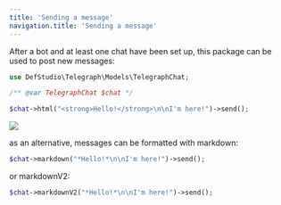 ```yaml
---
title: 'Sending a message'
navigation.title: 'Sending a message'
---
```



After a bot and at least one chat have been set up, this package can be used to post new messages:

```php
use DefStudio\Telegraph\Models\TelegraphChat;

/** @var TelegraphChat $chat */

$chat->html("<strong>Hello!</strong>\n\nI'm here!")->send();
```

<img src="/img/screenshots/first-message.png" />

as an alternative, messages can be formatted with markdown:

```php
$chat->markdown("*Hello!*\n\nI'm here!")->send();
```

or markdownV2:

```php
$chat->markdownV2("*Hello!*\n\nI'm here!")->send();
```
